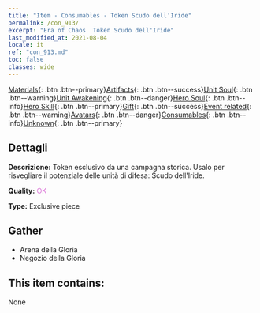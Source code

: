 ```yaml
---
title: "Item - Consumables - Token Scudo dell'Iride"
permalink: /con_913/
excerpt: "Era of Chaos  Token Scudo dell'Iride"
last_modified_at: 2021-08-04
locale: it
ref: "con_913.md"
toc: false
classes: wide
---
```

 [Materials](/ItemsIT/){: .btn .btn--primary}[Artifacts](/ItemsIT/Artifacts/){: .btn .btn--success}[Unit Soul](/ItemsIT/UnitSoul/){: .btn .btn--warning}[Unit Awakening](/ItemsIT/UnitAwakening/){: .btn .btn--danger}[Hero Soul](/ItemsIT/HeroSoul/){: .btn .btn--info}[Hero Skill](/ItemsIT/HeroSkill/){: .btn .btn--primary}[Gift](/ItemsIT/Gift/){: .btn .btn--success}[Event related](/ItemsIT/Events/){: .btn .btn--warning}[Avatars](/ItemsIT/Avatars/){: .btn .btn--danger}[Consumables](/ItemsIT/Consumables/){: .btn .btn--info}[Unknown](/ItemsIT/Unknown/){: .btn .btn--primary}

## Dettagli
 **Descrizione:** Token esclusivo da una campagna storica. Usalo per risvegliare il potenziale delle unità di difesa: Scudo dell'Iride.

 **Quality:** <span style="color: #DA70D6">OK</span>

 **Type:** Exclusive piece

## Gather

*    Arena della Gloria 
*    Negozio della Gloria 

## This item contains:

  None


